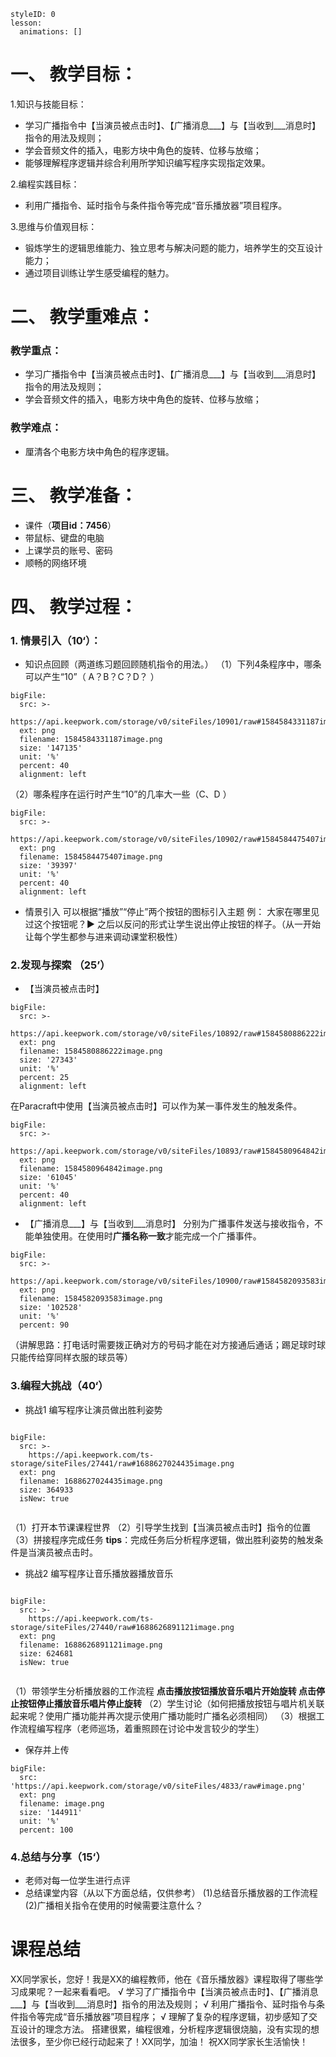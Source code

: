 
<style>
  .markdown-body hr {
    height: 1px;
  }
</style>





```@Lesson
styleID: 0
lesson:
  animations: []

```


# **一、	教学目标：**
1.知识与技能目标：
* 学习广播指令中【当演员被点击时】、【广播消息___】与【当收到___消息时】指令的用法及规则；
* 学会音频文件的插入，电影方块中角色的旋转、位移与放缩；
* 能够理解程序逻辑并综合利用所学知识编写程序实现指定效果。

2.编程实践目标：
* 利用广播指令、延时指令与条件指令等完成“音乐播放器”项目程序。

3.思维与价值观目标：
* 锻炼学生的逻辑思维能力、独立思考与解决问题的能力，培养学生的交互设计能力；
* 通过项目训练让学生感受编程的魅力。

# **二、	教学重难点：**

### 教学重点：
* 学习广播指令中【当演员被点击时】、【广播消息___】与【当收到___消息时】指令的用法及规则；
* 学会音频文件的插入，电影方块中角色的旋转、位移与放缩；
### 教学难点：
* 厘清各个电影方块中角色的程序逻辑。
# **三、	教学准备：**
* 课件（**项目id：7456**）
* 带鼠标、键盘的电脑
* 上课学员的账号、密码
* 顺畅的网络环境


# **四、	教学过程：**
### **1.	情景引入（10‘）：**
* 知识点回顾（两道练习题回顾随机指令的用法。）
  （1）下列4条程序中，哪条可以产生“10”（ A？B？C？D？ ）
      
 
 
```@BigFile
bigFile:
  src: >-
    https://api.keepwork.com/storage/v0/siteFiles/10901/raw#1584584331187image.png
  ext: png
  filename: 1584584331187image.png
  size: '147135'
  unit: '%'
  percent: 40
  alignment: left

```


  （2）哪条程序在运行时产生“10”的几率大一些（C、D ）
     
 
 
```@BigFile
bigFile:
  src: >-
    https://api.keepwork.com/storage/v0/siteFiles/10902/raw#1584584475407image.png
  ext: png
  filename: 1584584475407image.png
  size: '39397'
  unit: '%'
  percent: 40
  alignment: left

```

     
 * 情景引入
   可以根据“播放”“停止”两个按钮的图标引入主题
   例：
   大家在哪里见过这个按钮呢？**▶** 之后以反问的形式让学生说出停止按钮的样子。（从一开始让每个学生都参与进来调动课堂积极性）
### **2.发现与探索	（25’）**
* 【当演员被点击时】
  
 
```@BigFile
bigFile:
  src: >-
    https://api.keepwork.com/storage/v0/siteFiles/10892/raw#1584580886222image.png
  ext: png
  filename: 1584580886222image.png
  size: '27343'
  unit: '%'
  percent: 25
  alignment: left

```


  在Paracraft中使用【当演员被点击时】可以作为某一事件发生的触发条件。
    
 
```@BigFile
bigFile:
  src: >-
    https://api.keepwork.com/storage/v0/siteFiles/10893/raw#1584580964842image.png
  ext: png
  filename: 1584580964842image.png
  size: '61045'
  unit: '%'
  percent: 40
  alignment: left

```

* 【广播消息___】与【当收到___消息时】
  分别为广播事件发送与接收指令，不能单独使用。在使用时**广播名称一致**才能完成一个广播事件。
  
 
```@BigFile
bigFile:
  src: >-
    https://api.keepwork.com/storage/v0/siteFiles/10900/raw#1584582093583image.png
  ext: png
  filename: 1584582093583image.png
  size: '102528'
  unit: '%'
  percent: 90

```

  （讲解思路：打电话时需要拨正确对方的号码才能在对方接通后通话；踢足球时球只能传给穿同样衣服的球员等）

  
  
  
### **3.编程大挑战（40‘）**
* 挑战1
  编写程序让演员做出胜利姿势
  
 
 

```@BigFile

bigFile:
  src: >-
    https://api.keepwork.com/ts-storage/siteFiles/27441/raw#1688627024435image.png
  ext: png
  filename: 1688627024435image.png
  size: 364933
  isNew: true
          
```
（1）打开本节课课程世界
（2）引导学生找到【当演员被点击时】指令的位置
（3）拼接程序完成任务
**tips**：完成任务后分析程序逻辑，做出胜利姿势的触发条件是当演员被点击时。

  
* 挑战2
  编写程序让音乐播放器播放音乐
  
 
 
```@BigFile

bigFile:
  src: >-
    https://api.keepwork.com/ts-storage/siteFiles/27440/raw#1688626891121image.png
  ext: png
  filename: 1688626891121image.png
  size: 624681
  isNew: true
          
```

（1）带领学生分析播放器的工作流程
   **点击播放按钮播放音乐唱片开始旋转
    点击停止按钮停止播放音乐唱片停止旋转**
 （2）学生讨论（如何把播放按钮与唱片机关联起来呢？使用广播功能并再次提示使用广播功能时广播名必须相同）
 （3）根据工作流程编写程序（老师巡场，着重照顾在讨论中发言较少的学生）


* 保存并上传
 
```@BigFile
bigFile:
  src: 'https://api.keepwork.com/storage/v0/siteFiles/4833/raw#image.png'
  ext: png
  filename: image.png
  size: '144911'
  unit: '%'
  percent: 100

```


### **4.总结与分享（15‘）**
* 老师对每一位学生进行点评
* 总结课堂内容（从以下方面总结，仅供参考）
(1)总结音乐播放器的工作流程
(2)广播相关指令在使用的时候需要注意什么？

 
  
 # **课程总结**
 
 

XX同学家长，您好！我是XX的编程教师，他在《音乐播放器》课程取得了哪些学习成果呢？一起来看看吧。
√ 学习了广播指令中【当演员被点击时】、【广播消息___】与【当收到___消息时】指令的用法及规则；
√ 利用广播指令、延时指令与条件指令等完成“音乐播放器”项目程序；
√ 理解了复杂的程序逻辑，初步感知了交互设计的理念方法。
搭建很累，编程很难，分析程序逻辑很烧脑，没有实现的想法很多，至少你已经行动起来了！XX同学，加油！
祝XX同学家长生活愉快！




















